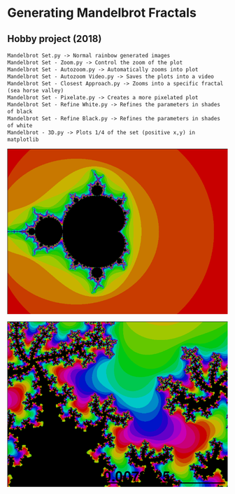 # Generating Mandelbrot Fractals
## Hobby project (2018)
~~~
Mandelbrot Set.py -> Normal rainbow generated images
Mandelbrot Set - Zoom.py -> Control the zoom of the plot
Mandelbrot Set - Autozoom.py -> Automatically zooms into plot
Mandelbrot Set - Autozoom Video.py -> Saves the plots into a video
Mandelbrot Set - Closest Approach.py -> Zooms into a specific fractal (sea horse valley)
Mandelbrot Set - Pixelate.py -> Creates a more pixelated plot
Mandelbrot Set - Refine White.py -> Refines the parameters in shades of black
Mandelbrot Set - Refine Black.py -> Refines the parameters in shades of white
Mandelbrot - 3D.py -> Plots 1/4 of the set (positive x,y) in matplotlib
~~~

![image info](image0.png)

![image info](image8.png)
